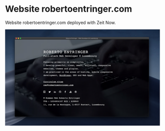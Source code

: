 # Website robertoentringer.com
Website robertoentringer.com deployed with Zeit Now.

[![screenshot.png](screenshot.png?raw=true)](https://robertoentringer.com)
